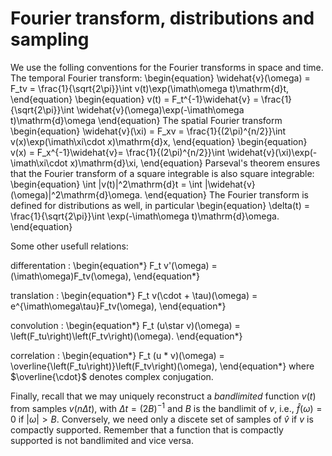 # Fourier transform, distributions and sampling
We use the folling conventions for the Fourier transforms in space and time. The temporal Fourier transform:
\begin{equation}
\widehat{v}(\omega) = F_tv = \frac{1}{\sqrt{2\pi}}\int v(t)\exp(\imath\omega t)\mathrm{d}t,
\end{equation}
\begin{equation}
v(t) = F_t^{-1}\widehat{v} = \frac{1}{\sqrt{2\pi}}\int \widehat{v}(\omega)\exp(-\imath\omega t)\mathrm{d}\omega
\end{equation}
The spatial Fourier transform
\begin{equation}
\widehat{v}(\xi) = F_xv = \frac{1}{(2\pi)^{n/2}}\int v(x)\exp(\imath\xi\cdot x)\mathrm{d}x,
\end{equation}
\begin{equation}
v(x) = F_x^{-1}\widehat{v}= \frac{1}{(2\pi)^{n/2}}\int \widehat{v}(\xi)\exp(-\imath\xi\cdot x)\mathrm{d}\xi,
\end{equation}
Parseval's theorem ensures that the Fourier transform of a square integrable is also square integrable:
\begin{equation}
\int |v(t)|^2\mathrm{d}t = \int |\widehat{v}(\omega)|^2\mathrm{d}\omega.
\end{equation}
The Fourier transform is defined for distributions as well, in particular
\begin{equation}
\delta(t) = \frac{1}{\sqrt{2\pi}}\int \exp(-\imath\omega t)\mathrm{d}\omega.
\end{equation}

Some other usefull relations:

differentation
: \begin{equation*}
F_t v'(\omega) = (\imath\omega)F_tv(\omega),
\end{equation*}

translation
: \begin{equation*}
F_t v(\cdot + \tau)(\omega) = e^{\imath\omega\tau}F_tv(\omega),
\end{equation*}

convolution
: \begin{equation*}
F_t (u\star v)(\omega) = \left(F_tu\right)\left(F_tv\right)(\omega).
\end{equation*}

correlation
: \begin{equation*}
F_t (u * v)(\omega) = \overline{\left(F_tu\right)}\left(F_tv\right)(\omega),
\end{equation*}
where  $\overline{\cdot}$ denotes complex conjugation.

Finally, recall that we may uniquely reconstruct a *bandlimited* function $v(t)$ from samples $v(n\Delta t)$, with $\Delta t = (2B)^{-1}$ and $B$ is the bandlimit of $v$, i.e., $\widehat{f}(\omega) = 0$ if $|\omega| > B$. Conversely, we need only a discete set of samples of $\widehat{v}$ if $v$ is compactly supported. Remember that a function that is compactly supported is not bandlimited and vice versa.
